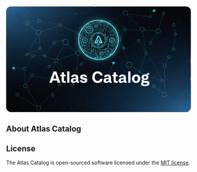 <p align="center"><img src="docs/images/logo.png" width="600" alt="Atlas Catalog Logo"></p>

## About Atlas Catalog


## License

The Atlas Catalog is open-sourced software licensed under the [MIT license](https://opensource.org/licenses/MIT).
